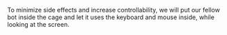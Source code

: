 To minimize side effects and increase controllability, we will put our fellow bot inside the cage and let it uses the keyboard and mouse inside, while looking at the screen.
